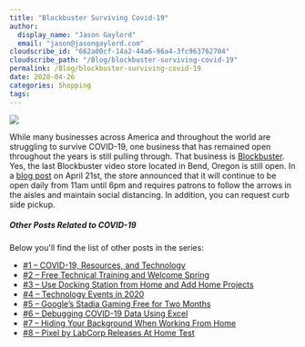 ```yaml
---
title: "Blockbuster Surviving Covid-19"
author: 
  display_name: "Jason Gaylord"
  email: "jason@jasongaylord.com"
cloudscribe_id: "662a00cf-14a2-44a6-96a4-3fc963762704"
cloudscribe_path: "/Blog/blockbuster-surviving-covid-19"
permalink: /Blog/blockbuster-surviving-covid-19
date: 2020-04-26
categories: Shopping
tags: 
---
```


![](https://cdn.jasongaylord.com/images/2020/04/26/blockbuster.jpg)

While many businesses across America and throughout the world are struggling to survive COVID-19, one business that has remained open throughout the years is still pulling through. That business is [Blockbuster](https://jasong.us/2Y5z4Vc). Yes, the last Blockbuster video store located in Bend, Oregon is still open. In a [blog post](https://jasong.us/3aCKGBL) on April 21st, the store announced that it will continue to be open daily from 11am until 6pm and requires patrons to follow the arrows in the aisles and maintain social distancing. In addition, you can request curb side pickup.

##### Other Posts Related to COVID-19

Below you'll find the list of other posts in the series:

*   [#1 – COVID-19, Resources, and Technology](https://jasong.us/2wgSBqo)
*   [#2 – Free Technical Training and Welcome Spring](https://jasong.us/2XeHw3W)
*   [#3 – Use Docking Station from Home and Add Home Projects](https://jasong.us/3bRuoWK)
*   [#4 – Technology Events in 2020](https://jasong.us/2wvKshS)
*   [#5 – Google’s Stadia Gaming Free for Two Months](https://jasong.us/3a9Rne9)
*   [#6 – Debugging COVID-19 Data Using Excel](https://jasong.us/2K5BhHV)
*   [#7 – Hiding Your Background When Working From Home](https://jasong.us/3enL8XE)
*   [#8 – Pixel by LabCorp Releases At Home Test](https://jasong.us/2xVsplI)
